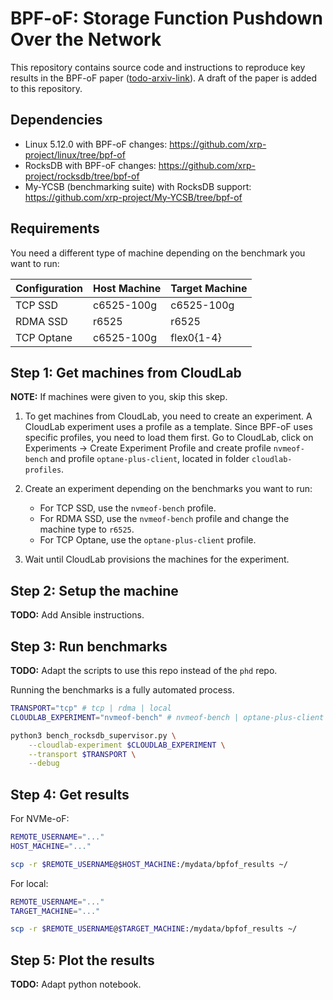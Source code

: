 # BPF-oF: Storage Function Pushdown Over the Network

This repository contains source code and instructions to reproduce key results
in the BPF-oF paper ([todo-arxiv-link](link)). A draft of the paper is added to
this repository.

## Dependencies

- Linux 5.12.0 with BPF-oF changes:
  https://github.com/xrp-project/linux/tree/bpf-of
- RocksDB with BPF-oF changes:
  https://github.com/xrp-project/rocksdb/tree/bpf-of
- My-YCSB (benchmarking suite) with RocksDB support:
  https://github.com/xrp-project/My-YCSB/tree/bpf-of

## Requirements

You need a different type of machine depending on the benchmark you want to run:

| Configuration | Host Machine | Target Machine |
| - | - | - |
| TCP SSD | c6525-100g | c6525-100g |
| RDMA SSD | r6525 | r6525 |
| TCP Optane | c6525-100g | flex0{1-4} |

## Step 1: Get machines from CloudLab

**NOTE:** If machines were given to you, skip this skep.

1. To get machines from CloudLab, you need to create an experiment. A CloudLab
   experiment uses a profile as a template. Since BPF-oF uses specific profiles,
   you need to load them first. Go to CloudLab, click on Experiments -> Create Experiment Profile and create profile `nvmeof-bench` and profile `optane-plus-client`, located in folder `cloudlab-profiles`.

1. Create an experiment depending on the benchmarks you want to run:

    - For TCP SSD, use the `nvmeof-bench` profile.
    - For RDMA SSD, use the `nvmeof-bench` profile and change the machine type to `r6525`.
    - For TCP Optane, use the `optane-plus-client` profile.

1. Wait until CloudLab provisions the machines for the experiment.


## Step 2: Setup the machine

**TODO:** Add Ansible instructions.

## Step 3: Run benchmarks

**TODO:** Adapt the scripts to use this repo instead of the `phd` repo.

Running the benchmarks is a fully automated process.

```sh
TRANSPORT="tcp" # tcp | rdma | local
CLOUDLAB_EXPERIMENT="nvmeof-bench" # nvmeof-bench | optane-plus-client

python3 bench_rocksdb_supervisor.py \
    --cloudlab-experiment $CLOUDLAB_EXPERIMENT \
    --transport $TRANSPORT \
    --debug
```

## Step 4: Get results

For NVMe-oF:
```sh
REMOTE_USERNAME="..."
HOST_MACHINE="..."

scp -r $REMOTE_USERNAME@$HOST_MACHINE:/mydata/bpfof_results ~/
```

For local:
```sh
REMOTE_USERNAME="..."
TARGET_MACHINE="..."

scp -r $REMOTE_USERNAME@$TARGET_MACHINE:/mydata/bpfof_results ~/
```

## Step 5: Plot the results

**TODO:** Adapt python notebook.
